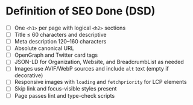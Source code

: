 # Definition of SEO Done (DSD)

- [ ] One `<h1>` per page with logical `<h2>` sections
- [ ] Title ≤ 60 characters and descriptive
- [ ] Meta description 120–160 characters
- [ ] Absolute canonical URL
- [ ] OpenGraph and Twitter card tags
- [ ] JSON-LD for Organization, Website, and BreadcrumbList as needed
- [ ] Images use AVIF/WebP sources and include `alt` text (empty if decorative)
- [ ] Responsive images with `loading` and `fetchpriority` for LCP elements
- [ ] Skip link and focus-visible styles present
- [ ] Page passes lint and type-check scripts
